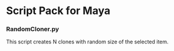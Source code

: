 # Script Pack for Maya


### RandomCloner.py

This script creates N clones with random size of the selected item.
